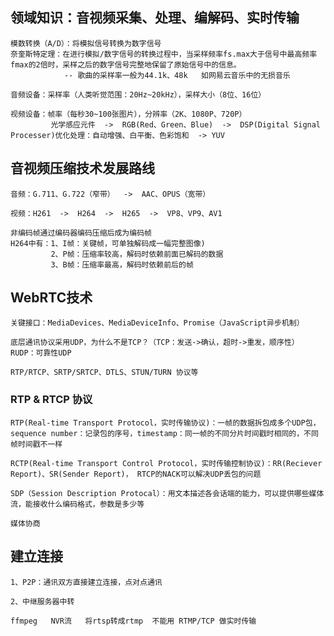 
## 领域知识：音视频采集、处理、编解码、实时传输
    
    模数转换（A/D）：将模拟信号转换为数字信号
    奈奎斯特定理：在进行模拟/数字信号的转换过程中，当采样频率fs.max大于信号中最高频率fmax的2倍时，采样之后的数字信号完整地保留了原始信号中的信息。
                -- 歌曲的采样率一般为44.1k、48k   如网易云音乐中的无损音乐
                
    音频设备：采样率（人类听觉范围：20Hz~20kHz），采样大小（8位、16位）
    
    视频设备：帧率（每秒30~100张图片），分辨率（2K、1080P、720P）
             光学感应元件  ->  RGB(Red、Green、Blue)  ->  DSP(Digital Signal Processer)优化处理：自动增强、白平衡、色彩饱和  -> YUV 

## 音视频压缩技术发展路线
   
    音频：G.711、G.722（窄带）  ->  AAC、OPUS（宽带）

    视频：H261  ->  H264  ->  H265  ->  VP8、VP9、AV1
    
    非编码帧通过编码器编码压缩后成为编码帧
    H264中有：1、I帧：关键帧，可单独解码成一幅完整图像)
             2、P帧：压缩率较高，解码时依赖前面已解码的数据
             3、B帧：压缩率最高，解码时依赖前后的帧

## WebRTC技术
    关键接口：MediaDevices、MediaDeviceInfo、Promise（JavaScript异步机制）
         
    底层通讯协议采用UDP，为什么不是TCP？（TCP：发送->确认，超时->重发，顺序性）  RUDP：可靠性UDP
    
    RTP/RTCP、SRTP/SRTCP、DTLS、STUN/TURN 协议等

### RTP & RTCP 协议
    RTP(Real-time Transport Protocol，实时传输协议)：一帧的数据拆包成多个UDP包，sequence number：记录包的序号，timestamp：同一帧的不同分片时间戳时相同的，不同帧时间戳不一样
    
    RCTP(Real-time Transport Control Protocol，实时传输控制协议)：RR(Reciever Report)、SR(Sender Report)， RTCP的NACK可以解决UDP丢包的问题
    
    SDP（Session Description Protocal）：用文本描述各会话端的能力，可以提供哪些媒体流，能接收什么编码格式，参数是多少等
                              
    媒体协商
    
## 建立连接

    1、P2P：通讯双方直接建立连接，点对点通讯
    
    2、中继服务器中转
    
    ffmpeg   NVR流   将rtsp转成rtmp  不能用 RTMP/TCP 做实时传输
    
    